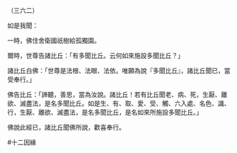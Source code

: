（三六二）

如是我聞：

一時，佛住舍衛國祇樹給孤獨園。

爾時，世尊告諸比丘：「有多聞比丘。云何如來施設多聞比丘？」

諸比丘白佛：「世尊是法根、法眼、法依。唯願為說『多聞比丘』，諸比丘聞已，當受奉行。」

佛告比丘：「諦聽，善思，當為汝說。諸比丘！若有比丘聞老、病、死，生厭、離欲、滅盡法，是名多聞比丘。如是生、有、取、愛、受、觸、六入處、名色、識、行，生厭、離欲、滅盡法，是名多聞比丘，是名如來所施設多聞比丘。」

佛說此經已，諸比丘聞佛所說，歡喜奉行。



#十二因緣
